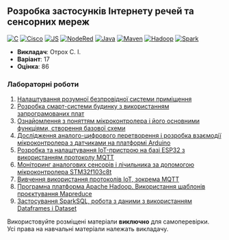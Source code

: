 ## Розробка застосунків Інтернету речей та сенсорних мереж

[![C](https://img.shields.io/badge/C-7B8794?style=for-the-badge&logo=c&logoColor=white)](#)
[![Cisco](https://img.shields.io/badge/Cisco-162F53?style=for-the-badge&logo=cisco&logoColor=white)](#)
[![JS](https://img.shields.io/badge/JS-EFD81D?style=for-the-badge&logo=Javascript&logoColor=white)](#)
[![NodeRed](https://img.shields.io/badge/Node--Red-8F0000?style=for-the-badge&logo=Node-RED&logoColor=white)](#)
[![Java](https://img.shields.io/badge/Java-E87000?style=for-the-badge&logo=coffeescript&logoColor=white)](#)
[![Maven](https://img.shields.io/badge/Maven-C71A36?style=for-the-badge&logo=Apache-Maven&logoColor=white)](#)
[![Hadoop](https://img.shields.io/badge/Hadoop-66CCFF?style=for-the-badge&logo=Apache-Hadoop&logoColor=white)](#)
[![Spark](https://img.shields.io/badge/Spark-E25A1C?style=for-the-badge&logo=Apache-Spark&logoColor=white)](#)

- **Викладач**: Отрох С. І.
- **Варіант**: 17
- **Оцінка**: 86

### Лабораторні роботи
  1. [Налаштування розумної безпровідної системи приміщення](./Lab1/)
  2. [Розробка смарт-системи будинку з використанням запрограмованих плат](./Lab2/)
  3. [Ознайомлення з поняттям мікроконтролера і його основними функціями, створення базової схеми](./Lab3/)
  4. [Дослідження аналого-цифрового перетворення і розробка взаємодії мікроконтролера з датчиками на платформі Arduino](./Lab4/)
  5. [Розробка та налаштування IoT-пристрою на базі ESP32 з використанням протоколу MQTT](./Lab5/)
  6. [Моніторинг аналогових сенсорів і лічильника за допомогою мікроконтролера STM32f103c8t](./Lab6/)
  7. [Вивчення використання протоколів IoT, зокрема MQTT](./Lab7/)
  8. [Програмна платформа Apache Hadoop. Використання шаблонів проєктування Mapreduce](./Lab8/)
  9. [Застосування SparkSQL, робота з даними з використанням Dataframes і Dataset](./Lab9/)

Використовуйте розміщені матеріали **виключно** для самоперевірки. <br>
Усі права на навчальні матеріали належать викладачу.